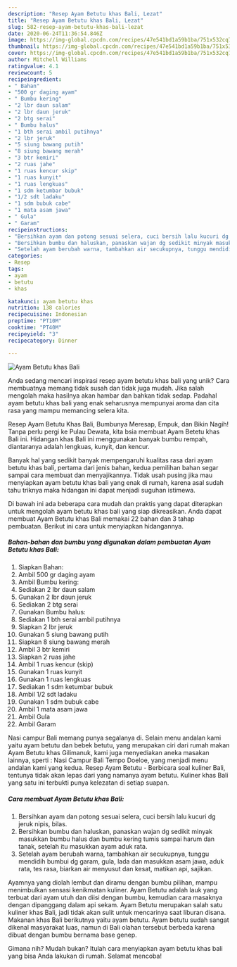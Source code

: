 ```yaml
---
description: "Resep Ayam Betutu khas Bali, Lezat"
title: "Resep Ayam Betutu khas Bali, Lezat"
slug: 582-resep-ayam-betutu-khas-bali-lezat
date: 2020-06-24T11:36:54.846Z
image: https://img-global.cpcdn.com/recipes/47e541bd1a59b1ba/751x532cq70/ayam-betutu-khas-bali-foto-resep-utama.jpg
thumbnail: https://img-global.cpcdn.com/recipes/47e541bd1a59b1ba/751x532cq70/ayam-betutu-khas-bali-foto-resep-utama.jpg
cover: https://img-global.cpcdn.com/recipes/47e541bd1a59b1ba/751x532cq70/ayam-betutu-khas-bali-foto-resep-utama.jpg
author: Mitchell Williams
ratingvalue: 4.1
reviewcount: 5
recipeingredient:
- " Bahan"
- "500 gr daging ayam"
- " Bumbu kering"
- "2 lbr daun salam"
- "2 lbr daun jeruk"
- "2 btg serai"
- " Bumbu halus"
- "1 bth serai ambil putihnya"
- "2 lbr jeruk"
- "5 siung bawang putih"
- "8 siung bawang merah"
- "3 btr kemiri"
- "2 ruas jahe"
- "1 ruas kencur skip"
- "1 ruas kunyit"
- "1 ruas lengkuas"
- "1 sdm ketumbar bubuk"
- "1/2 sdt ladaku"
- "1 sdm bubuk cabe"
- "1 mata asam jawa"
- " Gula"
- " Garam"
recipeinstructions:
- "Bersihkan ayam dan potong sesuai selera, cuci bersih lalu kucuri dg jeruk nipis, bilas."
- "Bersihkan bumbu dan haluskan, panaskan wajan dg sedikit minyak masukkan bumbu halus dan bumbu kering tumis sampai harum dan tanak, setelah itu masukkan ayam aduk rata."
- "Setelah ayam berubah warna, tambahkan air secukupnya, tunggu mendidih bumbui dg garam, gula, lada dan masukkan asam jawa, aduk rata, tes rasa, biarkan air menyusut dan kesat, matikan api, sajikan."
categories:
- Resep
tags:
- ayam
- betutu
- khas

katakunci: ayam betutu khas 
nutrition: 138 calories
recipecuisine: Indonesian
preptime: "PT10M"
cooktime: "PT40M"
recipeyield: "3"
recipecategory: Dinner

---
```



![Ayam Betutu khas Bali](https://img-global.cpcdn.com/recipes/47e541bd1a59b1ba/751x532cq70/ayam-betutu-khas-bali-foto-resep-utama.jpg)

Anda sedang mencari inspirasi resep ayam betutu khas bali yang unik? Cara membuatnya memang tidak susah dan tidak juga mudah. Jika salah mengolah maka hasilnya akan hambar dan bahkan tidak sedap. Padahal ayam betutu khas bali yang enak seharusnya mempunyai aroma dan cita rasa yang mampu memancing selera kita.

Resep Ayam Betutu Khas Bali, Bumbunya Meresap, Empuk, dan Bikin Nagih! Tanpa perlu pergi ke Pulau Dewata, kita bsia membuat Ayam Betetu khas Bali ini. Hidangan khas Bali ini menggunakan banyak bumbu rempah, diantaranya adalah lengkuas, kunyit, dan kencur.

Banyak hal yang sedikit banyak mempengaruhi kualitas rasa dari ayam betutu khas bali, pertama dari jenis bahan, kedua pemilihan bahan segar sampai cara membuat dan menyajikannya. Tidak usah pusing jika mau menyiapkan ayam betutu khas bali yang enak di rumah, karena asal sudah tahu triknya maka hidangan ini dapat menjadi suguhan istimewa.


Di bawah ini ada beberapa cara mudah dan praktis yang dapat diterapkan untuk mengolah ayam betutu khas bali yang siap dikreasikan. Anda dapat membuat Ayam Betutu khas Bali memakai 22 bahan dan 3 tahap pembuatan. Berikut ini cara untuk menyiapkan hidangannya.

<!--inarticleads1-->

##### Bahan-bahan dan bumbu yang digunakan dalam pembuatan Ayam Betutu khas Bali:

1. Siapkan  Bahan:
1. Ambil 500 gr daging ayam
1. Ambil  Bumbu kering:
1. Sediakan 2 lbr daun salam
1. Gunakan 2 lbr daun jeruk
1. Sediakan 2 btg serai
1. Gunakan  Bumbu halus:
1. Sediakan 1 bth serai ambil putihnya
1. Siapkan 2 lbr jeruk
1. Gunakan 5 siung bawang putih
1. Siapkan 8 siung bawang merah
1. Ambil 3 btr kemiri
1. Siapkan 2 ruas jahe
1. Ambil 1 ruas kencur (skip)
1. Gunakan 1 ruas kunyit
1. Gunakan 1 ruas lengkuas
1. Sediakan 1 sdm ketumbar bubuk
1. Ambil 1/2 sdt ladaku
1. Gunakan 1 sdm bubuk cabe
1. Ambil 1 mata asam jawa
1. Ambil  Gula
1. Ambil  Garam


Nasi campur Bali memang punya segalanya di. Selain menu andalan kami yaitu ayam betutu dan bebek betutu, yang merupakan ciri dari rumah makan Ayam Betutu khas Gilimanuk, kami juga menyediakan aneka masakan lainnya, sperti : Nasi Campur Bali Tempo Doeloe, yang menjadi menu andalan kami yang kedua. Resep Ayam Betutu - Berbicara soal kuliner Bali, tentunya tidak akan lepas dari yang namanya ayam betutu. Kuliner khas Bali yang satu ini terbukti punya kelezatan di setiap suapan. 

<!--inarticleads2-->

##### Cara membuat Ayam Betutu khas Bali:

1. Bersihkan ayam dan potong sesuai selera, cuci bersih lalu kucuri dg jeruk nipis, bilas.
1. Bersihkan bumbu dan haluskan, panaskan wajan dg sedikit minyak masukkan bumbu halus dan bumbu kering tumis sampai harum dan tanak, setelah itu masukkan ayam aduk rata.
1. Setelah ayam berubah warna, tambahkan air secukupnya, tunggu mendidih bumbui dg garam, gula, lada dan masukkan asam jawa, aduk rata, tes rasa, biarkan air menyusut dan kesat, matikan api, sajikan.


Ayamnya yang diolah lembut dan diramu dengan bumbu pilihan, mampu menimbulkan sensasi kenikmatan kuliner. Ayam Betutu adalah lauk yang terbuat dari ayam utuh dan diisi dengan bumbu, kemudian cara masaknya dengan dipanggang dalam api sekam. Ayam Betutu merupakan salah satu kuliner khas Bali, jadi tidak akan sulit untuk mencarinya saat liburan disana. Makanan khas Bali berikutnya yaitu ayam betutu. Ayam betutu sudah sangat dikenal masyarakat luas, namun di Bali olahan tersebut berbeda karena dibuat dengan bumbu bernama base genep. 

Gimana nih? Mudah bukan? Itulah cara menyiapkan ayam betutu khas bali yang bisa Anda lakukan di rumah. Selamat mencoba!
